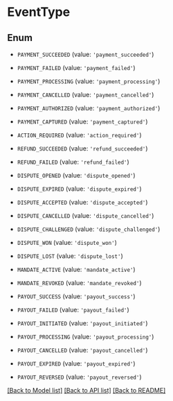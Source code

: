 # EventType


## Enum

* `PAYMENT_SUCCEEDED` (value: `'payment_succeeded'`)

* `PAYMENT_FAILED` (value: `'payment_failed'`)

* `PAYMENT_PROCESSING` (value: `'payment_processing'`)

* `PAYMENT_CANCELLED` (value: `'payment_cancelled'`)

* `PAYMENT_AUTHORIZED` (value: `'payment_authorized'`)

* `PAYMENT_CAPTURED` (value: `'payment_captured'`)

* `ACTION_REQUIRED` (value: `'action_required'`)

* `REFUND_SUCCEEDED` (value: `'refund_succeeded'`)

* `REFUND_FAILED` (value: `'refund_failed'`)

* `DISPUTE_OPENED` (value: `'dispute_opened'`)

* `DISPUTE_EXPIRED` (value: `'dispute_expired'`)

* `DISPUTE_ACCEPTED` (value: `'dispute_accepted'`)

* `DISPUTE_CANCELLED` (value: `'dispute_cancelled'`)

* `DISPUTE_CHALLENGED` (value: `'dispute_challenged'`)

* `DISPUTE_WON` (value: `'dispute_won'`)

* `DISPUTE_LOST` (value: `'dispute_lost'`)

* `MANDATE_ACTIVE` (value: `'mandate_active'`)

* `MANDATE_REVOKED` (value: `'mandate_revoked'`)

* `PAYOUT_SUCCESS` (value: `'payout_success'`)

* `PAYOUT_FAILED` (value: `'payout_failed'`)

* `PAYOUT_INITIATED` (value: `'payout_initiated'`)

* `PAYOUT_PROCESSING` (value: `'payout_processing'`)

* `PAYOUT_CANCELLED` (value: `'payout_cancelled'`)

* `PAYOUT_EXPIRED` (value: `'payout_expired'`)

* `PAYOUT_REVERSED` (value: `'payout_reversed'`)

[[Back to Model list]](../README.md#documentation-for-models) [[Back to API list]](../README.md#documentation-for-api-endpoints) [[Back to README]](../README.md)


